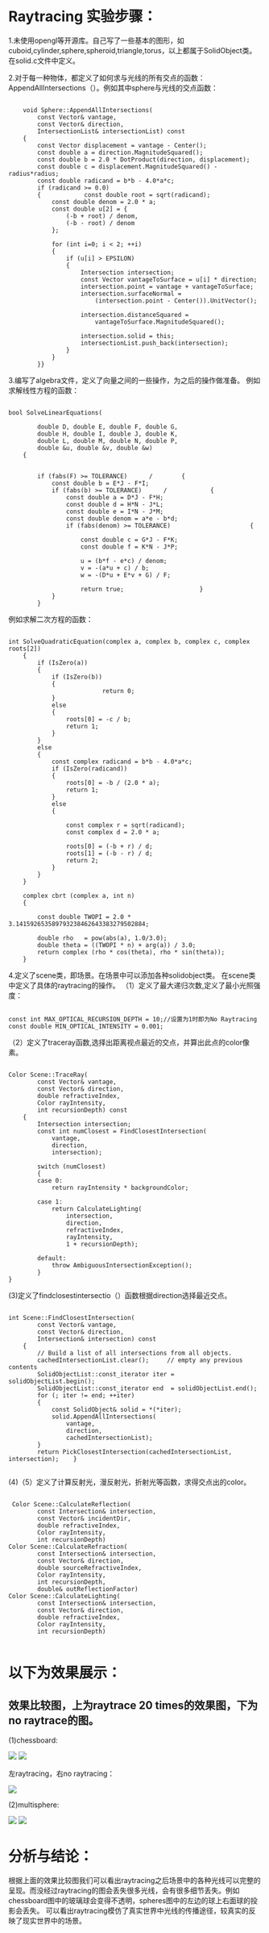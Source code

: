 # Raytracing 实验步骤：
1.未使用opengl等开源库。自己写了一些基本的图形，如cuboid,cylinder,sphere,spheroid,triangle,torus，以上都属于SolidObject类。在solid.c文件中定义。

2.对于每一种物体，都定义了如何求与光线的所有交点的函数：AppendAllIntersections（）。例如其中sphere与光线的交点函数：
<pre><code>
    void Sphere::AppendAllIntersections(
        const Vector& vantage, 
        const Vector& direction, 
        IntersectionList& intersectionList) const
    {
        const Vector displacement = vantage - Center();
        const double a = direction.MagnitudeSquared();
        const double b = 2.0 * DotProduct(direction, displacement);
        const double c = displacement.MagnitudeSquared() - radius*radius;
        const double radicand = b*b - 4.0*a*c;
        if (radicand >= 0.0)
        {            const double root = sqrt(radicand);
            const double denom = 2.0 * a;
            const double u[2] = {
                (-b + root) / denom,
                (-b - root) / denom
            };

            for (int i=0; i < 2; ++i)
            {
                if (u[i] > EPSILON)
                {
                    Intersection intersection;
                    const Vector vantageToSurface = u[i] * direction;
                    intersection.point = vantage + vantageToSurface;
                    intersection.surfaceNormal = 
                        (intersection.point - Center()).UnitVector();

                    intersection.distanceSquared = 
                        vantageToSurface.MagnitudeSquared();

                    intersection.solid = this;
                    intersectionList.push_back(intersection);
                }
            }
        }}
</code></pre>  

3.编写了algebra文件，定义了向量之间的一些操作，为之后的操作做准备。
例如求解线性方程的函数：
<pre><code>
bool SolveLinearEquations(
  
        double D, double E, double F, double G,
        double H, double I, double J, double K,
        double L, double M, double N, double P,
        double &u, double &v, double &w)
    {
        

        if (fabs(F) >= TOLERANCE)      /        {
            const double b = E*J - F*I;
            if (fabs(b) >= TOLERANCE)      /            {
                const double a = D*J - F*H;
                const double d = H*N - J*L;
                const double e = I*N - J*M;
                const double denom = a*e - b*d;
                if (fabs(denom) >= TOLERANCE)                      {
                   
                    const double c = G*J - F*K;
                    const double f = K*N - J*P;

                    u = (b*f - e*c) / denom;
                    v = -(a*u + c) / b;
                    w = -(D*u + E*v + G) / F;

                    return true;                     }
            }
        }
</code></pre> 
例如求解二次方程的函数：
<pre><code>
int SolveQuadraticEquation(complex a, complex b, complex c, complex roots[2])
    {
        if (IsZero(a))
        {
            if (IsZero(b))
            {
                          return 0;   
            }
            else
            {
                roots[0] = -c / b;
                return 1;  
            }
        }
        else
        {
            const complex radicand = b*b - 4.0*a*c;
            if (IsZero(radicand))
            {
                roots[0] = -b / (2.0 * a);
                return 1;
            }
            else
            {
    
                const complex r = sqrt(radicand);
                const complex d = 2.0 * a;

                roots[0] = (-b + r) / d;
                roots[1] = (-b - r) / d;
                return 2;
            }
        }
    }

    complex cbrt (complex a, int n)
    {

        const double TWOPI = 2.0 * 3.141592653589793238462643383279502884;

        double rho   = pow(abs(a), 1.0/3.0);
        double theta = ((TWOPI * n) + arg(a)) / 3.0;
        return complex (rho * cos(theta), rho * sin(theta));
    }
</code></pre>

4.定义了scene类，即场景。在场景中可以添加各种solidobject类。
在scene类中定义了具体的raytracing的操作。
（1）定义了最大递归次数,定义了最小光照强度：
<pre><code>
const int MAX_OPTICAL_RECURSION_DEPTH = 10;//设置为1时即为No Raytracing
const double MIN_OPTICAL_INTENSITY = 0.001;
</code></pre>
（2）定义了traceray函数,选择出距离视点最近的交点，并算出此点的color像素。
<pre><code>
Color Scene::TraceRay(
        const Vector& vantage,
        const Vector& direction,
        double refractiveIndex,
        Color rayIntensity,
        int recursionDepth) const
    {
        Intersection intersection;
        const int numClosest = FindClosestIntersection(
            vantage, 
            direction, 
            intersection);

        switch (numClosest)
        {
        case 0:
            return rayIntensity * backgroundColor;

        case 1:
            return CalculateLighting(
                intersection,
                direction,
                refractiveIndex,
                rayIntensity,
                1 + recursionDepth);

        default:
            throw AmbiguousIntersectionException();
        }
}
</code></pre>

(3)定义了findclosestintersectio（）函数根据direction选择最近交点。
<pre><code>
int Scene::FindClosestIntersection(
        const Vector& vantage, 
        const Vector& direction, 
        Intersection& intersection) const
    {
        // Build a list of all intersections from all objects.
        cachedIntersectionList.clear();     // empty any previous contents
        SolidObjectList::const_iterator iter = solidObjectList.begin();
        SolidObjectList::const_iterator end  = solidObjectList.end();
        for (; iter != end; ++iter)
        {
            const SolidObject& solid = *(*iter);
            solid.AppendAllIntersections(
                vantage, 
                direction, 
                cachedIntersectionList);
        }
        return PickClosestIntersection(cachedIntersectionList, intersection);    }
 </code></pre>
 
 (4)（5）定义了计算反射光，漫反射光，折射光等函数，求得交点出的color。
 <pre><code>
 Color Scene::CalculateReflection(
        const Intersection& intersection, 
        const Vector& incidentDir, 
        double refractiveIndex,
        Color rayIntensity,
        int recursionDepth) 
Color Scene::CalculateRefraction(
        const Intersection& intersection, 
        const Vector& direction, 
        double sourceRefractiveIndex,
        Color rayIntensity,
        int recursionDepth,
        double& outReflectionFactor)
Color Scene::CalculateLighting(
        const Intersection& intersection, 
        const Vector& direction, 
        double refractiveIndex,
        Color rayIntensity,
        int recursionDepth) 
 </code></pre>
 
 
# 以下为效果展示：
## 效果比较图，上为raytrace 20 times的效果图，下为no raytrace的图。
(1)chessboard:

![](/images/blog/chessboard_20.png)
![](/images/blog/chessboard_0.png)

左raytracing，右no raytracing：

![](/images/blog/halfhalf.png)

(2)multisphere:

![](/images/blog/multisphere_20.png)
![](/images/blog/multisphere_1.png)

# 分析与结论：
   根据上面的效果比较图我们可以看出raytracing之后场景中的各种光线可以完整的呈现。而没经过raytracing的图会丢失很多光线，会有很多细节丢失。例如chessboard图中的玻璃球会变得不透明，spheres图中的左边的球上右面球的投影会丢失。
可以看出raytracing模仿了真实世界中光线的传播途径，较真实的反映了现实世界中的场景。
